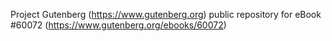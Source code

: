 Project Gutenberg (https://www.gutenberg.org) public repository for eBook #60072 (https://www.gutenberg.org/ebooks/60072)
